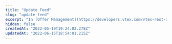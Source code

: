 ```yaml
---
title: "Update Feed"
slug: "update-feed"
excerpt: "In [Offer Management](https://developers.vtex.com/vtex-rest-api/docs/sent-offers-integration-guide-connectors), a feed is a list of information about seller's offers sent to a marketplace. \n\nOnce you have [created a feed](https://developers.vtex.com/vtex-rest-api/reference/create-feed), this endpoint allows the seller to update the sales channel (or [trade policy](https://help.vtex.com/en/tutorial/how-trade-policies-work--6Xef8PZiFm40kg2STrMkMV)) and [affiliate](https://help.vtex.com/en/tutorial/configuring-affiliates--tutorials_187) ID used in the integration with the marketplace."
hidden: false
createdAt: "2022-05-19T19:24:02.278Z"
updatedAt: "2022-06-15T18:54:01.215Z"
---
```


